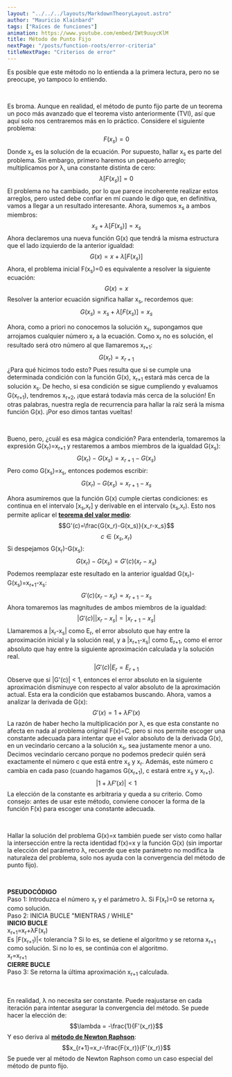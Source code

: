 ```yaml
---
layout: "../../../layouts/MarkdownTheoryLayout.astro"
author: "Mauricio Klainbard"
tags: ["Raíces de funciones"]
animation: https://www.youtube.com/embed/IWt9uuycKlM
title: Método de Punto Fijo
nextPage: "/posts/function-roots/error-criteria"
titleNextPage: "Criterios de error"
---
```


Es posible que este método no lo entienda a la primera lectura, pero no se preocupe, yo tampoco lo entiendo.

<br/>

Es broma. Aunque en realidad, el método de punto fijo parte de un teorema un poco más avanzado que el teorema visto anteriormente (TVI), así que aquí solo nos centraremos más en lo práctico. Considere el siguiente problema:
$$F(x_s)=0$$
Donde x<sub>s</sub> es la solución de la ecuación. Por supuesto, hallar x<sub>s</sub> es parte del problema. Sin embargo, primero haremos un pequeño arreglo; multiplicamos por λ, una constante distinta de cero:
$$λ[F(x_s)]=0$$
El problema no ha cambiado, por lo que parece incoherente realizar estos arreglos, pero usted debe confiar en mí cuando le digo que, en definitiva, vamos a llegar a un resultado interesante. Ahora, sumemos x<sub>s</sub> a ambos miembros:
$$x_s+λ[F(x_s)]=x_s$$
Ahora declaremos una nueva función G(x) que tendrá la misma estructura que el lado izquierdo de la anterior igualdad:
$$G(x)=x+λ[F(x_s)]$$
Ahora, el problema inicial F(x<sub>s</sub>)=0 es equivalente a resolver la siguiente ecuación:
$$G(x)=x$$
Resolver la anterior ecuación significa hallar x<sub>s</sub>, recordemos que:
$$G(x_s)=x_s+λ[F(x_s)]=x_s$$

Ahora, como a priori no conocemos la solución x<sub>s</sub>, supongamos que arrojamos cualquier número x<sub>r</sub> a la ecuación. Como x<sub>r</sub> no es solución, el resultado será otro número al que llamaremos x<sub>r+1</sub>:
$$G(x_r)=x_{r+1}$$
¿Para qué hicimos todo esto? Pues resulta que si se cumple una determinada condición con la función G(x), x<sub>r+1</sub> estará más cerca de la solución x<sub>s</sub>. De hecho, si esa condición se sigue cumpliendo y evaluamos G(x<sub>r+1</sub>), tendremos x<sub>r+2</sub>, ¡que estará todavía más cerca de la solución! En otras palabras, nuestra regla de recurrencia para hallar la raíz será la misma función G(x). ¡Por eso dimos tantas vueltas!



<br>

Bueno, pero, ¿cuál es esa mágica condición? Para entenderla, tomaremos la expresión G(x<sub>r</sub>)=x<sub>r+1</sub> y restaremos a ambos miembros de la igualdad G(x<sub>s</sub>):
$$G(x_r)-G(x_s)=x_{r+1}-G(x_s)$$
Pero como G(x<sub>s</sub>)=x<sub>s</sub>, entonces podemos escribir:
$$G(x_r)-G(x_s)=x_{r+1}-x_s$$

Ahora asumiremos que la función G(x) cumple ciertas condiciones: es continua en el intervalo [x<sub>s</sub>,x<sub>r</sub>] y derivable en el intervalo (x<sub>s</sub>,x<sub>r</sub>). Esto nos permite aplicar el [**teorema del valor medio**](https://es.wikipedia.org/wiki/Teorema_del_valor_medio):
$$G'(c)=\frac{G(x_r)-G(x_s)}{x_r-x_s}$$
$$c \in (x_s, x_r)$$
Si despejamos G(x<sub>r</sub>)-G(x<sub>s</sub>):
$$G(x_r)-G(x_s)=G'(c)(x_r-x_s)$$
Podemos reemplazar este resultado en la anterior igualdad G(x<sub>r</sub>)-G(x<sub>s</sub>)=x<sub>r+1</sub>-x<sub>s</sub>:
$$G'(c)(x_r-x_s)=x_{r+1}-x_s$$
Ahora tomaremos las magnitudes de ambos miembros de la igualdad:
$$|G'(c)||x_r-x_s|=|x_{r+1}-x_s|$$
Llamaremos a |x<sub>r</sub>-x<sub>s</sub>| como E<sub>r</sub>, el error absoluto que hay entre la aproximación inicial y la solución real, y a |x<sub>r+1</sub>-x<sub>s</sub>| como E<sub>r+1</sub>, como el error absoluto que hay entre la siguiente aproximación calculada y la solución real.
$$|G'(c)|E_r=E_{r+1}$$
Observe que si |G'(c)| < 1, entonces el error absoluto en la siguiente aproximación disminuye con respecto al valor absoluto de la aproximación actual. Esta era la condición que estabamos buscando. Ahora, vamos a analizar la derivada de G(x):
$$G'(x)=1+λF'(x)$$
La razón de haber hecho la multiplicación por λ, es que esta constante no afecta en nada al problema original F(x)=C, pero si nos permite escoger una constante adecuada para intentar que el valor absoluto de la derivada G(x), en un vecindario cercano a la solución x<sub>s</sub>, sea justamente menor a uno. Decimos vecindario cercano porque no podemos predecir quién será exactamente el número c que está entre x<sub>s</sub> y x<sub>r</sub>. Además, este número c cambia en cada paso (cuando hagamos G(x<sub>r+1</sub>), c estará entre x<sub>s</sub> y x<sub>r+1</sub>).
$$|1+\lambda F'(x)|<1$$
La elección de la constante es arbitraria y queda a su criterio. Como consejo: antes de usar este método, conviene conocer la forma de la función F(x) para escoger una constante adecuada.

<br/>

Hallar la solución del problema G(x)=x también puede ser visto como hallar la intersección entre la recta identidad f(x)=x y la función G(x) (sin importar la elección del parámetro λ, recuerde que este parámetro no modifica la naturaleza del problema, solo nos ayuda con la convergencia del método de punto fijo).

<br/>

**PSEUDOCÓDIGO**
<br/>
Paso 1: Introduzca el número x<sub>r</sub> y el parámetro λ. Si F(x<sub>r</sub>)=0 se retorna x<sub>r</sub> como solución.
<br/>
Paso 2: INICIA BUCLE "MIENTRAS / WHILE"
<br/>
**INICIO BUCLE**
<br/>
x<sub>r+1</sub>=x<sub>r</sub>+λF(x<sub>r</sub>)
<br/>
Es |F(x<sub>r+1</sub>)|< tolerancia ? Si lo es, se detiene el algoritmo y se retorna x<sub>r+1</sub> como solución. Si no lo es, se continúa con el algoritmo.
<br/>
x<sub>r</sub>=x<sub>r+1</sub>
<br/>
**CIERRE BUCLE**
<br/>
Paso 3: Se retorna la última aproximación x<sub>r+1</sub> calculada.

<br/>

En realidad, λ no necesita ser constante. Puede reajustarse en cada iteración para intentar asegurar la convergencia del método. Se puede hacer la elección de:
$$\lambda = -\frac{1}{F'(x_r)}$$
Y eso deriva al [**método de Newton Raphson**](/posts/function-roots/newton-raphson):
$$x_{r+1}=x_r-\frac{F(x_r)}{F'(x_r)}$$
Se puede ver al método de Newton Raphson como un caso especial del método de punto fijo.